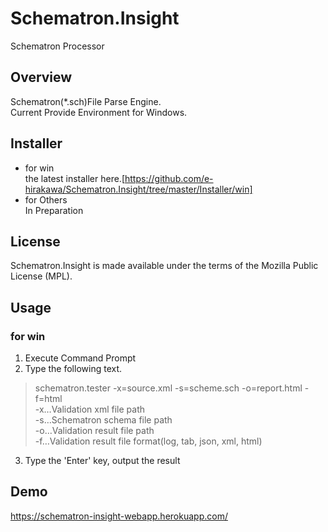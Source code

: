 # Schematron.Insight
Schematron Processor  

## Overview
Schematron(\*.sch)File Parse Engine.  
Current Provide Environment for Windows.

## Installer
* for win  
 the latest installer here.[https://github.com/e-hirakawa/Schematron.Insight/tree/master/Installer/win]
* for Others   
 In Preparation

## License
Schematron.Insight is made available under the terms of the Mozilla Public License (MPL).

## Usage
### for win  
1. Execute Command Prompt  
2. Type the following text.  
  > schematron.tester -x=source.xml -s=scheme.sch -o=report.html -f=html  
  -x…Validation xml file path  
  -s…Schematron schema file path  
  -o…Validation result file path  
  -f…Validation result file format(log, tab, json, xml, html)  
3. Type the 'Enter' key, output the result

## Demo
https://schematron-insight-webapp.herokuapp.com/
